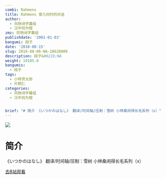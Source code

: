 ```yaml
---
combi: Rahmens
title: Rahmens 曾几何时的对话
author:
  - 风物诗字幕组
  - 汉中则为橙
zmz: 风物诗字幕组
publishdate: '2001-01-03'
bangumi: 段子
date: '2018-08-15'
slug: 2018-08-06-NA-28620009
description: 段子&#8226;NA
weight: 19185.0
bangumis:
  - 段子
tags:
  - 小林贤太郎
  - 片桐仁
categories:
  - 风物诗字幕组
  - 汉中则为橙


brief: "# 简介 《いつかのはなし》 翻译/时间轴/压制：雪树 小林桑闲得长毛系列（x）"
---
```

![](https://i.imgur.com/tNokrIK.jpg)
# 简介  
《いつかのはなし》
翻译/时间轴/压制：雪树
小林桑闲得长毛系列（x）  

[去B站观看](https://www.bilibili.com/video/av28620009/)
 
